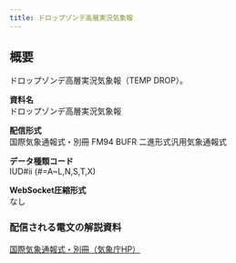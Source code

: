 ```yaml
---
title: ドロップゾンデ高層実況気象報
---
```


## 概要

ドロップゾンデ高層実況気象報（TEMP DROP）。

**資料名** <br/>
ドロップゾンデ高層実況気象報

**配信形式** <br/>
国際気象通報式・別冊 FM94 BUFR 二進形式汎用気象通報式

**データ種類コード** <br/>
IUD#ii (#=A~L,N,S,T,X)

**WebSocket圧縮形式** <br/>
なし

### 配信される電文の解説資料

[国際気象通報式・別冊（気象庁HP）](https://www.jma.go.jp/jma/kishou/books/tsuhoshiki/tsuhoshiki.html)
